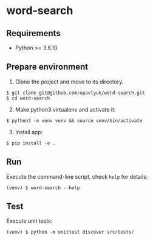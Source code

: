 # word-search

## Requirements

* Python >= 3.6.10


## Prepare environment
1. Clone the project and move to its directory.

```
$ git clone git@github.com:opavlyuk/word-search.git
$ cd word-search

```

2. Make python3 virtualenv and activate it:

```
$ python3 -m venv venv && source venv/bin/activate

```

3. Install app:

```
$ pip install -e .
```

## Run
Execute the command-line script, check `help` for details:

```
(venv) $ word-search --help

```

## Test
Execute unit tests:

```
(venv) $ python -m unittest discover src/tests/

```
